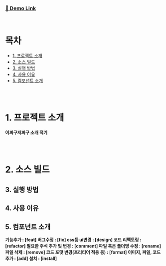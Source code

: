 <br />

### <a href='' target="_blank">🔗 Demo Link</a>

<br />

# 목차

<ul>
  <li>
    <a href='#1-프로젝트-소개'>1. 프로젝트 소개</a>
  </li>

  <li>
    <a href='#2-소스-빌드'>2. 소스 빌드 </a>
  </li>
  <li>
    <a href='#3-실행-방법'>3. 실행 방법</a>
  </li>
  <li>
    <a href='#4-사용-이유-기입'>4. 사용 이유</a>
  </li>
  <li>
    <a href='#6-컴포넌트-소개'>5. 컴포넌트 소개</a>
  </li>
</ul>
<br/><br />

# 1. 프로젝트 소개

<div align="center">

</div>
<b>
어쩌구저쩌구 소개 적기

<br /><br />

# 2. 소스 빌드

## 3. 실행 방법

## 4. 사용 이유

## 5. 컴포넌트 소개

기능추가 : [feat]
버그수정 : [fix]
css등 ui변경 : [design]
코드 리팩토링 : [refactor]
필요한 주석 추가 및 변경 : [comment]
파일 혹은 폴더명 수정 : [rename]
파일 삭제 : [remove]
코드 포맷 변경(프리티어 적용 등) : [format]
이미지, 파일, 코드 추가 : [add]
설치 : [install]
